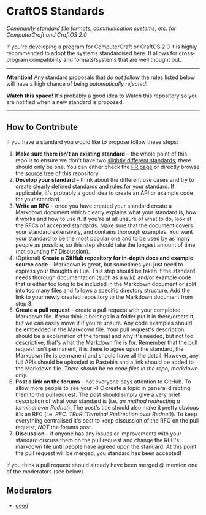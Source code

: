 # CraftOS Standards

*Community standard file formats, communication systems, etc. for ComputerCraft and CraftOS 2.0*

If you're developing a program for ComputerCraft or CraftOS 2.0 it is highly recommended to adopt the systems standardised here. It allows for cross-program compatibility and formats/systems that are well thought out.

----

**Attention!** Any standard proposals that _do not follow_ the rules listed below will have a high chance of being _automatically rejected_!

**Watch this space!** It's probably a good idea to Watch this repository so you are notified when a new standard is proposed.

----

## How to Contribute

If you have a standard you would like to propose follow these steps:

1. **Make sure there isn't an existing standard** – the whole point of this repo is to ensure we don't have two [slightly different standards](https://xkcd.com/927/); there should only be one. You can either check the [PR page](https://github.com/oeed/CraftOS-Standards/pulls?q=is%3Apr) or directly browse the [source tree](https://github.com/oeed/CraftOS-Standards/tree/master/) of this repository.
2. **Develop your standard** – think about the different use cases and try to create clearly defined standards and rules for your standard. If applicable, it's probably a good idea to create an API or example code for your standard.
3. **Write an RFC** – once you have created your standard create a Markdown document which clearly explains what your standard is, how it works and how to use it. If you're at all unsure of what to do, look at the RFCs of accepted standards. Make sure that the document covers your standard extensively, and contains thorough examples. You want your standard to be the most popular one and to be used by as many people as possible, so this step should take the longest amount of time (not counting #7 Discussion).
4. (Optional) **Create a GitHub repository for in-depth docs and example source code** – Markdown is great, but sometimes you just need to express your thoughts in Lua. This step should be taken if the standard needs thorough documentation (such as a [wiki](https://help.github.com/articles/about-github-wikis/)) and/or example code that is either too long to be included in the Markdown document or split into too many files and follows a specific directory structure. Add the link to your newly created repository to the Markdown document from step 3.
5. **Create a pull request** – create a pull request with your completed Markdown file. If you think it belongs in a folder put it in there/create it, but we can easily move it if you're unsure. Any code examples should be embedded in the Markdown file. Your pull request's description should be a explanation of the format and why it's needed, but not too descriptive, that's what the Markdown file is for. Remember that the pull request isn't permanent, it is there to agree upon the standard, the Markdown file is permanent and should have all the detail. However, any full APIs should be uploaded to Pastebin and a link should be added to the Markdown file. *There should be no code files in the repo, markdown only.*
6. **Post a link on the forums** – not everyone pays attention to GitHub. To allow more people to see your RFC create a topic in general directing them to the pull request. The post should simply give a very brief description of what your standard is (i.e. *an method redirecting a terminal over Rednet*). The post's title should also make it pretty obvious it's an RFC (i.e. *RFC: TRoR (Terminal Redirection over Rednet)*). To keep everything centralised it's best to keep discussion of the RFC on the pull request, *NOT* the forums post.
7. **Discussion** – if anyone has any issues or improvements with your standard discuss them on the pull request and change the RFC's markdown file until people have agreed upon the standard. At this point the pull request will be merged, you standard has been accepted!

If you think a pull request should already have been merged @ mention one of the moderators (see below).

## Moderators

- [oeed](https://github.com/oeed)
